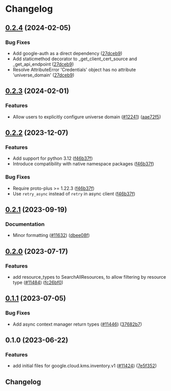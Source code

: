 # Changelog

## [0.2.4](https://github.com/googleapis/google-cloud-python/compare/google-cloud-kms-inventory-v0.2.3...google-cloud-kms-inventory-v0.2.4) (2024-02-05)


### Bug Fixes

* Add google-auth as a direct dependency ([27dceb9](https://github.com/googleapis/google-cloud-python/commit/27dceb901cb9bf28da82925ad382ce7c58e91f38))
* Add staticmethod decorator to _get_client_cert_source and _get_api_endpoint ([27dceb9](https://github.com/googleapis/google-cloud-python/commit/27dceb901cb9bf28da82925ad382ce7c58e91f38))
* Resolve AttributeError 'Credentials' object has no attribute 'universe_domain' ([27dceb9](https://github.com/googleapis/google-cloud-python/commit/27dceb901cb9bf28da82925ad382ce7c58e91f38))

## [0.2.3](https://github.com/googleapis/google-cloud-python/compare/google-cloud-kms-inventory-v0.2.2...google-cloud-kms-inventory-v0.2.3) (2024-02-01)


### Features

* Allow users to explicitly configure universe domain ([#12241](https://github.com/googleapis/google-cloud-python/issues/12241)) ([aae72f5](https://github.com/googleapis/google-cloud-python/commit/aae72f5e6c7d48e777fdf68d1012b2b51b912bad))

## [0.2.2](https://github.com/googleapis/google-cloud-python/compare/google-cloud-kms-inventory-v0.2.1...google-cloud-kms-inventory-v0.2.2) (2023-12-07)


### Features

* Add support for python 3.12 ([f46b37f](https://github.com/googleapis/google-cloud-python/commit/f46b37f825f96add7b127282414346c1a1a96231))
* Introduce compatibility with native namespace packages ([f46b37f](https://github.com/googleapis/google-cloud-python/commit/f46b37f825f96add7b127282414346c1a1a96231))


### Bug Fixes

* Require proto-plus &gt;= 1.22.3 ([f46b37f](https://github.com/googleapis/google-cloud-python/commit/f46b37f825f96add7b127282414346c1a1a96231))
* Use `retry_async` instead of `retry` in async client ([f46b37f](https://github.com/googleapis/google-cloud-python/commit/f46b37f825f96add7b127282414346c1a1a96231))

## [0.2.1](https://github.com/googleapis/google-cloud-python/compare/google-cloud-kms-inventory-v0.2.0...google-cloud-kms-inventory-v0.2.1) (2023-09-19)


### Documentation

* Minor formatting ([#11632](https://github.com/googleapis/google-cloud-python/issues/11632)) ([dbee08f](https://github.com/googleapis/google-cloud-python/commit/dbee08f2df63e1906ba13b0d3060eec5a80c79e2))

## [0.2.0](https://github.com/googleapis/google-cloud-python/compare/google-cloud-kms-inventory-v0.1.1...google-cloud-kms-inventory-v0.2.0) (2023-07-17)


### Features

* add resource_types to SearchAllResources, to allow filtering by resource type ([#11484](https://github.com/googleapis/google-cloud-python/issues/11484)) ([fc26bf0](https://github.com/googleapis/google-cloud-python/commit/fc26bf06248d0459b418befe11608d6e0da2cc85))

## [0.1.1](https://github.com/googleapis/google-cloud-python/compare/google-cloud-kms-inventory-v0.1.0...google-cloud-kms-inventory-v0.1.1) (2023-07-05)


### Bug Fixes

* Add async context manager return types ([#11446](https://github.com/googleapis/google-cloud-python/issues/11446)) ([37682b7](https://github.com/googleapis/google-cloud-python/commit/37682b7793cfe0dcb27963fea7e474b3b85571c9))

## 0.1.0 (2023-06-22)


### Features

* add initial files for google.cloud.kms.inventory.v1 ([#11424](https://github.com/googleapis/google-cloud-python/issues/11424)) ([7e5f352](https://github.com/googleapis/google-cloud-python/commit/7e5f352a486021f901a30286394df572640b1bad))

## Changelog
